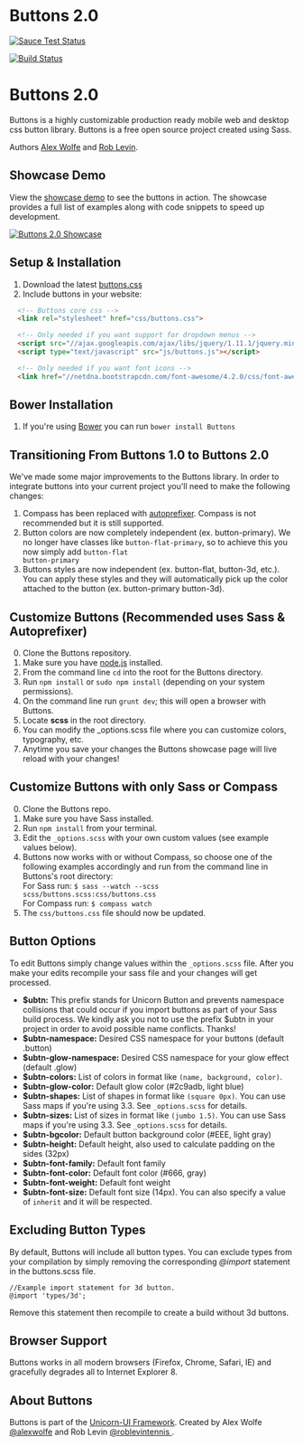 # Buttons 2.0

[![Sauce Test Status](https://saucelabs.com/browser-matrix/unicornuirocks.svg)](https://saucelabs.com/u/unicornuirocks)

[![Build Status](https://travis-ci.org/alexwolfe/Buttons.svg?branch=buttons-2)](https://travis-ci.org/alexwolfe/Buttons)

# Buttons 2.0

Buttons is a highly customizable production ready mobile web and desktop css button library. Buttons is a free  open source project created using Sass.

Authors [Alex Wolfe](https://twitter.com/alexwolfe) and [Rob Levin](https://twitter.com/roblevintennis).

## Showcase Demo

View the  [showcase demo](http://unicorn-ui.com/buttons/) to see the buttons in action. The showcase provides a full list of examples along with code snippets to speed up development.

[![Buttons 2.0 Showcase](https://www.dropbox.com/s/y9cbmxmih6uwrmm/buttons-showcase.png?dl=1 "Buttons 2.0 Showcase")](http://unicorn-ui.com/buttons/)



## Setup & Installation

1. Download the latest [buttons.css](http://unicorn-ui.com/buttons/showcase/css/buttons.css)
2. Include buttons in your website:

```html
  <!-- Buttons core css -->
  <link rel="stylesheet" href="css/buttons.css">

  <!-- Only needed if you want support for dropdown menus -->
  <script src="//ajax.googleapis.com/ajax/libs/jquery/1.11.1/jquery.min.js"></script>
  <script type="text/javascript" src="js/buttons.js"></script>

  <!-- Only needed if you want font icons -->
  <link href="//netdna.bootstrapcdn.com/font-awesome/4.2.0/css/font-awesome.css" rel="stylesheet">
```


## Bower Installation
1. If you're using [Bower](http://bower.io/) you can run  `bower install Buttons`

## Transitioning From Buttons 1.0 to Buttons 2.0
We've made some major improvements to the Buttons library. In order to integrate buttons into your current project you'll need to make the following changes:

1. Compass has been replaced with [autoprefixer](https://github.com/postcss/autoprefixer). Compass is not recommended but it is still supported.
2. Button colors are now completely independent (ex. button-primary). We no longer have classes like <code>button-flat-primary</code>, so to achieve this you now simply add <code>button-flat button-primary</code>
3. Buttons styles are now independent (ex. button-flat, button-3d, etc.). You can apply these styles and they will automatically pick up the color attached to the button (ex. button-primary button-3d).

## Customize Buttons (Recommended uses Sass & Autoprefixer)
0. Clone the Buttons repository.
0. Make sure you have [node.js](http://nodejs.org/) installed.
0. From the command line `cd` into the root for the Buttons directory.
0. Run ```npm install``` or ```sudo npm install``` (depending on your system permissions).
0. On the command line run ```grunt dev```; this will open a browser with Buttons.
0. Locate **scss** in the root directory.
0. You can modify the _options.scss file where you can customize colors, typography, etc.
0. Anytime you save your changes the Buttons showcase page will live reload with your changes!

## Customize Buttons with only Sass or Compass
0. Clone the Buttons repo.
0. Make sure you have Sass installed.
0. Run `npm install` from your terminal.
0. Edit the `_options.scss` with your own custom values (see example values below).
0. Buttons now works with or without Compass, so choose one of the following examples accordingly and run from the command line in Buttons's root directory:  
  For Sass run: `$ sass --watch --scss scss/buttons.scss:css/buttons.css`  
  For Compass run: `$ compass watch`
0. The `css/buttons.css` file should now be updated.

## Button Options

To edit Buttons simply change values within the `_options.scss` file. After you make your edits recompile your sass file and your changes will get processed.

* **$ubtn:** This prefix stands for Unicorn Button and prevents namespace collisions that could occur if you import buttons as part of your Sass build process. We kindly ask you not to use the prefix $ubtn in your project in order to avoid possible name conflicts. Thanks!
* **$ubtn-namespace:**  Desired CSS namespace for your buttons (default .button)
* **$ubtn-glow-namespace:** Desired CSS namespace for your glow effect (default .glow)
* **$ubtn-colors:** List of colors in format like `(name, background, color)`.
* **$ubtn-glow-color:** Default glow color (#2c9adb, light blue)
* **$ubtn-shapes:** List of shapes in format like `(square 0px)`. You can use Sass maps if you're using 3.3. See `_options.scss` for details.
* **$ubtn-sizes:** List of sizes in format like `(jumbo 1.5)`. You can use Sass maps if you're using 3.3. See `_options.scss` for details.
* **$ubtn-bgcolor:** Default button background color (#EEE, light gray)
* **$ubtn-height:** Default height, also used to calculate padding on the sides (32px)
* **$ubtn-font-family:**  Default font family
* **$ubtn-font-color:** Default font color (#666, gray)
* **$ubtn-font-weight:** Default font weight
* **$ubtn-font-size:** Default font size (14px). You can also specify a value of `inherit` and it will be respected.


## Excluding Button Types

By default, Buttons will include all  button types. You can exclude types from your compilation by simply removing the corresponding *@import* statement in the buttons.scss file.

```shell
//Example import statement for 3d button.
@import 'types/3d';
```
Remove this statement then recompile to create a build without 3d buttons.

## Browser Support
Buttons works in all modern browsers (Firefox, Chrome, Safari, IE) and gracefully degrades all to Internet Explorer 8.


## About Buttons
Buttons is part of the [Unicorn-UI Framework](http://unicorn-ui.com). Created by Alex Wolfe [@alexwolfe](https://twitter.com/alexwolfe) and Rob Levin [@roblevintennis ](https://twitter.com/roblevintennis).
